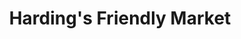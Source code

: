 ---
title: "Harding's Friendly Market"
url: /saint-joseph/hardings-friendly-market/
shop: Supermarkt
---